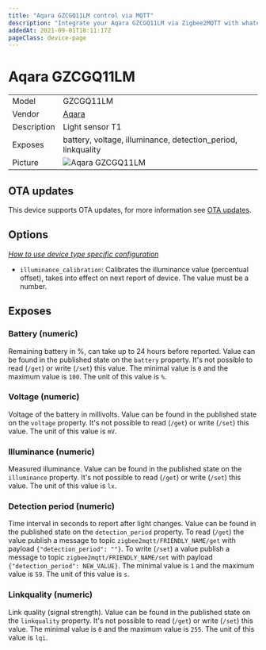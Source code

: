 ```yaml
---
title: "Aqara GZCGQ11LM control via MQTT"
description: "Integrate your Aqara GZCGQ11LM via Zigbee2MQTT with whatever smart home infrastructure you are using without the vendor's bridge or gateway."
addedAt: 2021-09-01T18:11:17Z
pageClass: device-page
---
```


<!-- !!!! -->
<!-- ATTENTION: This file is auto-generated through docgen! -->
<!-- You can only edit the "Notes"-Section between the two comment lines "Notes BEGIN" and "Notes END". -->
<!-- Do not use h1 or h2 heading within "## Notes"-Section. -->
<!-- !!!! -->

# Aqara GZCGQ11LM

|     |     |
|-----|-----|
| Model | GZCGQ11LM  |
| Vendor  | [Aqara](/supported-devices/#v=Aqara)  |
| Description | Light sensor T1 |
| Exposes | battery, voltage, illuminance, detection_period, linkquality |
| Picture | ![Aqara GZCGQ11LM](https://www.zigbee2mqtt.io/images/devices/GZCGQ11LM.png) |


<!-- Notes BEGIN: You can edit here. Add "## Notes" headline if not already present. -->


<!-- Notes END: Do not edit below this line -->


## OTA updates
This device supports OTA updates, for more information see [OTA updates](../guide/usage/ota_updates.md).


## Options
*[How to use device type specific configuration](../guide/configuration/devices-groups.md#specific-device-options)*

* `illuminance_calibration`: Calibrates the illuminance value (percentual offset), takes into effect on next report of device. The value must be a number.


## Exposes

### Battery (numeric)
Remaining battery in %, can take up to 24 hours before reported.
Value can be found in the published state on the `battery` property.
It's not possible to read (`/get`) or write (`/set`) this value.
The minimal value is `0` and the maximum value is `100`.
The unit of this value is `%`.

### Voltage (numeric)
Voltage of the battery in millivolts.
Value can be found in the published state on the `voltage` property.
It's not possible to read (`/get`) or write (`/set`) this value.
The unit of this value is `mV`.

### Illuminance (numeric)
Measured illuminance.
Value can be found in the published state on the `illuminance` property.
It's not possible to read (`/get`) or write (`/set`) this value.
The unit of this value is `lx`.

### Detection period (numeric)
Time interval in seconds to report after light changes.
Value can be found in the published state on the `detection_period` property.
To read (`/get`) the value publish a message to topic `zigbee2mqtt/FRIENDLY_NAME/get` with payload `{"detection_period": ""}`.
To write (`/set`) a value publish a message to topic `zigbee2mqtt/FRIENDLY_NAME/set` with payload `{"detection_period": NEW_VALUE}`.
The minimal value is `1` and the maximum value is `59`.
The unit of this value is `s`.

### Linkquality (numeric)
Link quality (signal strength).
Value can be found in the published state on the `linkquality` property.
It's not possible to read (`/get`) or write (`/set`) this value.
The minimal value is `0` and the maximum value is `255`.
The unit of this value is `lqi`.

